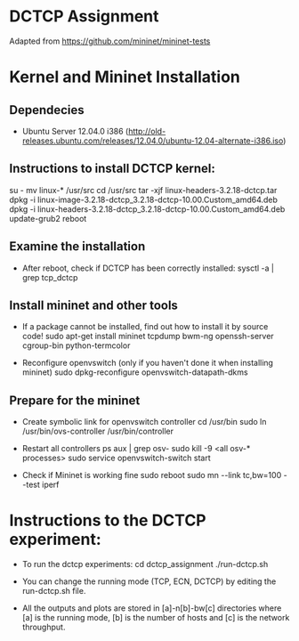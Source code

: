 # DCTCP Assignment
Adapted from https://github.com/mininet/mininet-tests

# Kernel and Mininet Installation

## Dependecies

- Ubuntu Server 12.04.0 i386 (http://old-releases.ubuntu.com/releases/12.04.0/ubuntu-12.04-alternate-i386.iso)

## Instructions to install DCTCP kernel:

su -
mv linux-* /usr/src
cd /usr/src
tar -xjf linux-headers-3.2.18-dctcp.tar
dpkg -i linux-image-3.2.18-dctcp_3.2.18-dctcp-10.00.Custom_amd64.deb
dpkg -i linux-headers-3.2.18-dctcp_3.2.18-dctcp-10.00.Custom_amd64.deb
update-grub2
reboot

## Examine the installation

 - After reboot, check if DCTCP has been correctly installed:
  sysctl -a | grep tcp_dctcp

## Install mininet and other tools

 - If a package cannot be installed, find out how to install it by source code!
  sudo apt-get install mininet tcpdump bwm-ng openssh-server cgroup-bin python-termcolor
 
 - Reconfigure openvswitch (only if you haven't done it when installing mininet)
  sudo dpkg-reconfigure openvswitch-datapath-dkms

## Prepare for the mininet

 - Create symbolic link for openvswitch controller
  cd /usr/bin
  sudo ln /usr/bin/ovs-controller /usr/bin/controller
 
 - Restart all controllers
  ps aux | grep osv-
  sudo kill -9 <all osv-* processes>
  sudo service openvswitch-switch start

- Check if Mininet is working fine
  sudo reboot
  sudo mn --link tc,bw=100 --test iperf

# Instructions to the DCTCP experiment:

 - To run the dctcp experiments:
  cd dctcp_assignment
	./run-dctcp.sh

 - You can change the running mode (TCP, ECN, DCTCP) by editing the run-dctcp.sh file.

 - All the outputs and plots are stored in [a]-n[b]-bw[c] directories where [a] is the running mode, 
    [b] is the number of hosts and [c] is the network throughput.
